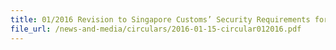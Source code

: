 ```yaml
---
title: 01/2016 Revision to Singapore Customs’ Security Requirements for Liquor and Tobacco Products
file_url: /news-and-media/circulars/2016-01-15-circular012016.pdf
---
```


